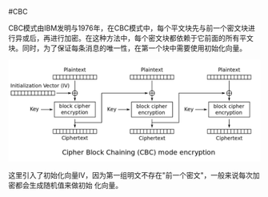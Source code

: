 #CBC

CBC模式由IBM发明与1976年，在CBC模式中，每个平文块先与前一个密文块进行异或后，再进行加密。在这种方法中，每个密文块都依赖于它前面的所有平文块。同时，为了保证每条消息的唯一性，在第一个块中需要使用初始化向量。

<img src="/assets/1202px-CBC_encryption.svg.png" width="600">

这里引入了初始化向量IV，因为第一组明文不存在"前一个密文"，一般来说每次加密都会生成随机值来做初始
化向量。